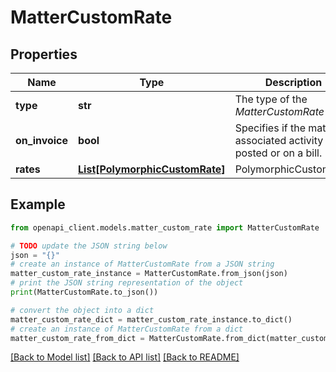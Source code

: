 # MatterCustomRate


## Properties

Name | Type | Description | Notes
------------ | ------------- | ------------- | -------------
**type** | **str** | The type of the *MatterCustomRate* | [optional] 
**on_invoice** | **bool** | Specifies if the matter&#39;s associated activity is posted or on a bill. | [optional] 
**rates** | [**List[PolymorphicCustomRate]**](PolymorphicCustomRate.md) | PolymorphicCustomRate | [optional] 

## Example

```python
from openapi_client.models.matter_custom_rate import MatterCustomRate

# TODO update the JSON string below
json = "{}"
# create an instance of MatterCustomRate from a JSON string
matter_custom_rate_instance = MatterCustomRate.from_json(json)
# print the JSON string representation of the object
print(MatterCustomRate.to_json())

# convert the object into a dict
matter_custom_rate_dict = matter_custom_rate_instance.to_dict()
# create an instance of MatterCustomRate from a dict
matter_custom_rate_from_dict = MatterCustomRate.from_dict(matter_custom_rate_dict)
```
[[Back to Model list]](../README.md#documentation-for-models) [[Back to API list]](../README.md#documentation-for-api-endpoints) [[Back to README]](../README.md)


